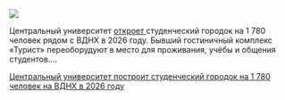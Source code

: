 <!--2025-07-30 14:15:55-->
<div class="yb">
  <div class="rss habr"><img src="https://habrastorage.org/getpro/habr/upload_files/c46/e2a/a70/c46e2aa70daeaf32f94a93faa16e26db.jpg" /><p>Центральный университет <a href="https://centraluniversity.ru/tpost/4s0jbv31s1-tsentralnii-universitet-otkroet-studench?ysclid=mdq1frisfd340315901" rel="noopener noreferrer nofollow">откроет </a>студенческий городок на 1 780 человек рядом с ВДНХ в 2026 году. Бывший гостиничный комплекс «Турист» переоборудуют в место для проживания, учёбы и общения студентов.... <p class="titl"><a href="https://habr.com/ru/news/932500/?utm_source=habrahabr&utm_medium=rss&utm_campaign=932500">Центральный университет построит студенческий городок на 1 780 человек на ВДНХ в 2026 году</a></p></div>
</div>
